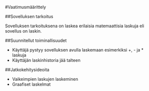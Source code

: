 #Vaatimusmäärittely

##Sovelluksen tarkoitus

Sovelluksen tarkoituksena on laskea erilaisia matemaattisia laskuja eli sovellus on laskin.

##Suunnitellut toiminallisuudet

- Käyttäjä pystyy sovelluksen avulla laskemaan esimerkiksi +, - ja * laskuja
- Käyttäjän laskinhistoria jää talteen

##Jatkokehitysideoita
- Vaikeimpien laskujen laskeminen
- Graafiset laskelmat
